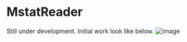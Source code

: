 # MstatReader

Still under development. Initial work look like below. 
![image](https://user-images.githubusercontent.com/17148381/212341535-96ce6681-b243-4faa-991e-cb4bae7f6b37.png)
